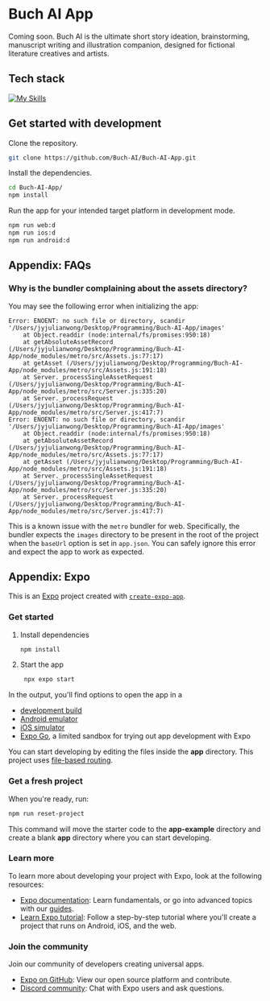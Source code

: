 # Buch AI App

Coming soon. Buch AI is the ultimate short story ideation, brainstorming, manuscript writing and illustration companion, designed for fictional literature creatives and artists.

## Tech stack

[![My Skills](https://skillicons.dev/icons?i=fastapi,githubactions,js,nodejs,npm,react,tailwind,ts)](https://skillicons.dev)

## Get started with development

Clone the repository.

```bash
git clone https://github.com/Buch-AI/Buch-AI-App.git
```

Install the dependencies.
```bash
cd Buch-AI-App/
npm install
```

Run the app for your intended target platform in development mode.
```bash
npm run web:d
npm run ios:d
npm run android:d
```

## Appendix: FAQs

### Why is the bundler complaining about the assets directory?

You may see the following error when initializing the app:
```
Error: ENOENT: no such file or directory, scandir '/Users/jyjulianwong/Desktop/Programming/Buch-AI-App/images'
    at Object.readdir (node:internal/fs/promises:950:18)
    at getAbsoluteAssetRecord (/Users/jyjulianwong/Desktop/Programming/Buch-AI-App/node_modules/metro/src/Assets.js:77:17)
    at getAsset (/Users/jyjulianwong/Desktop/Programming/Buch-AI-App/node_modules/metro/src/Assets.js:191:18)
    at Server._processSingleAssetRequest (/Users/jyjulianwong/Desktop/Programming/Buch-AI-App/node_modules/metro/src/Server.js:335:20)
    at Server._processRequest (/Users/jyjulianwong/Desktop/Programming/Buch-AI-App/node_modules/metro/src/Server.js:417:7)
Error: ENOENT: no such file or directory, scandir '/Users/jyjulianwong/Desktop/Programming/Buch-AI-App/images'
    at Object.readdir (node:internal/fs/promises:950:18)
    at getAbsoluteAssetRecord (/Users/jyjulianwong/Desktop/Programming/Buch-AI-App/node_modules/metro/src/Assets.js:77:17)
    at getAsset (/Users/jyjulianwong/Desktop/Programming/Buch-AI-App/node_modules/metro/src/Assets.js:191:18)
    at Server._processSingleAssetRequest (/Users/jyjulianwong/Desktop/Programming/Buch-AI-App/node_modules/metro/src/Server.js:335:20)
    at Server._processRequest (/Users/jyjulianwong/Desktop/Programming/Buch-AI-App/node_modules/metro/src/Server.js:417:7)
```

This is a known issue with the `metro` bundler for web. Specifically, the bundler expects the `images` directory to be present in the root of the project when the `baseUrl` option is set in `app.json`. You can safely ignore this error and expect the app to work as expected.

## Appendix: Expo

This is an [Expo](https://expo.dev) project created with [`create-expo-app`](https://www.npmjs.com/package/create-expo-app).

### Get started

1. Install dependencies

   ```bash
   npm install
   ```

2. Start the app

   ```bash
    npx expo start
   ```

In the output, you'll find options to open the app in a

- [development build](https://docs.expo.dev/develop/development-builds/introduction/)
- [Android emulator](https://docs.expo.dev/workflow/android-studio-emulator/)
- [iOS simulator](https://docs.expo.dev/workflow/ios-simulator/)
- [Expo Go](https://expo.dev/go), a limited sandbox for trying out app development with Expo

You can start developing by editing the files inside the **app** directory. This project uses [file-based routing](https://docs.expo.dev/router/introduction).

### Get a fresh project

When you're ready, run:

```bash
npm run reset-project
```

This command will move the starter code to the **app-example** directory and create a blank **app** directory where you can start developing.

### Learn more

To learn more about developing your project with Expo, look at the following resources:

- [Expo documentation](https://docs.expo.dev/): Learn fundamentals, or go into advanced topics with our [guides](https://docs.expo.dev/guides).
- [Learn Expo tutorial](https://docs.expo.dev/tutorial/introduction/): Follow a step-by-step tutorial where you'll create a project that runs on Android, iOS, and the web.

### Join the community

Join our community of developers creating universal apps.

- [Expo on GitHub](https://github.com/expo/expo): View our open source platform and contribute.
- [Discord community](https://chat.expo.dev): Chat with Expo users and ask questions.
